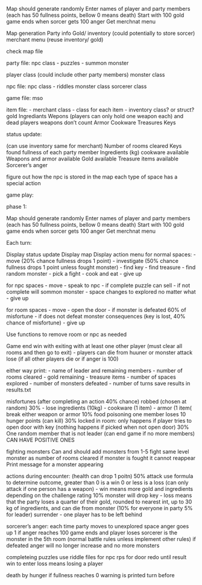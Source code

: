 Map should generate randomly 
Enter names of player and party members (each has 50 fullness points, bellow 0 means death)
Start with 100 gold 
game ends when sorcer gets 100 anger 
Get merchnat menu


Map generation
Party info
Gold/ inventory (could potentially to store sorcer)
merchant menu (reuse inventory/ gold) 


check map file

party file:
npc class
	- puzzles
	- summon monster 

player class (could include other party members)
monster class

npc file:
npc class
	- riddles 
monster class
sorcerer class

game file: mso

item file:
	- merchant class
	- class for each item 
	- inventory class? or struct? 
gold
Ingrediants 
Wepons (players can only hold one weapon each) and dead players weapons don’t count
Armor
Cookware
Treasures 
Keys

status update:

(can use inventory same for merchant)
Number of rooms cleared
Keys found
fullness of each party member
Ingredients (kg)
cookware available 
Weapons and armor available 
Gold available 
Treasure items available 
Sorcerer’s anger


figure out how the npc is stored in the map
each type of space has a special action 



game play:

phase 1:

Map should generate randomly 
Enter names of player and party members (each has 50 fullness points, bellow 0 means death)
Start with 100 gold 
game ends when sorcer gets 100 anger 
Get merchnat menu


Each turn:

Display status update 
Display map 
Display action menu
for normal spaces:
	- move (20% chance fullness drops 1 point)
	- investigate (50% chance fullness drops 1 point unless fought monster) 
		- find key
		- find treasure
		- find random monster
	- pick a fight 
	- cook and eat
	- give up
	
for npc spaces
	- move
	- speak to npc 
		- if complete puzzle can sell 
		- if not complete will sommon monster 
		- space changes to explored no matter what
	- give up
	
for room spaces
	- move
	- open the door
		- if monster is defeated 60% of misfortune 
		- if does not defeat monster consequences (key is lost, 40% chance of misfortune)
	- give up
	

Use functions to remove room or npc as needed


Game end
win with exiting with at least one other player (must clear all rooms and then go to exit)
	- players can die from huuner or monster attack
lose (if all other players die or if anger is 100)

either way print:
	- name of leader and remaining members
	- number of rooms cleared
	- gold remaining
	- treasure items
	- number of spaces explored
	- number of monsters defeated
	- number of turns
save results in results.txt


misfortunes (after completing an action 40% chance)
robbed (chosen at random) 30%
	- lose ingredients (10kg)
	- cookware (1 item)
	- armor (1 item(
break either weapon or armor 10%
food poisoning one member loses 10 hunger points (can kill) 30%
locked in room: only happens if player tries to open door with key (nothing happens if picked when not open door) 30% One random member that is not leader (can end game if no more members) 
CAN HAVE POSITIVE ONES

fighting monsters 
Can and should add monsters from 1-5
fight same level monster as number of rooms cleared
if monster is fought it cannot reappear 
Print message for a monster appearing 

actions during encounter: (health can drop 1 poitn) 50%
attack use formula to determine outcome, greater than 0 is a win 0 or less is a loss (can only attack if one person has a weapon)
	- win means more gold and ingredients depending on the challenge rating 10% monster will drop key 
	- loss means that the party loses a quarter of their gold, rounded to nearest int, up to 30 kg of ingredients, and can die from monster (10% for everyone in party 5% for leader) 
surrender 
	- one player has to be left behind 

sorcerer’s anger:
each time party moves to unexplored space anger goes up 1 
if anger reaches 100 game ends and player loses
sorcerer is the monster in the 5th room (normal battle rules unless implement other rules)
if defeated anger will no longer increase and no more monsters

completeing puzzles 
use riddle files for npc
rps for door
redo until result 
win to enter
loss means losing a player 

death by hunger 
if fullness reaches 0 
warning is printed turn before 
